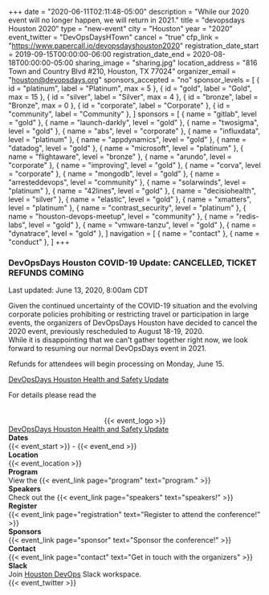 +++
date = "2020-06-11T02:11:48-05:00"
description = "While our 2020 event will no longer happen, we will return in 2021."
title = "devopsdays Houston 2020"
type = "new-event"
city = "Houston"
year = "2020"
event_twitter = "DevOpsDaysHTown"
cancel = "true"
cfp_link = "https://www.papercall.io/devopsdayshouston2020"
registration_date_start = 2019-09-15T00:00:00-06:00
registration_date_end = 2020-08-18T00:00:00-05:00
sharing_image = "sharing.jpg"
location_address = "816 Town and Country Blvd #210, Houston, TX 77024"
organizer_email = "houston@devopsdays.org"
sponsors_accepted = "no"
sponsor_levels = [
    { id = "platinum", label = "Platinum", max = 5 },
    { id = "gold", label = "Gold", max = 15 },
    { id = "silver", label = "Silver", max = 4 },
    { id = "bronze", label = "Bronze", max = 0 },
    { id = "corporate", label = "Corporate" },
    { id = "community", label = "Community" },
]
sponsors = [
    { name = "gitlab", level = "gold" },
    { name = "launch-darkly", level = "gold" },
    { name = "twosigma", level = "gold" },
    { name = "abs", level = "corporate" },
    { name = "influxdata", level = "platinum" },
    { name = "appdynamics", level = "gold" },
    { name = "datadog", level = "gold" },
    { name = "microsoft", level = "platinum" },
    { name = "flightaware", level = "bronze" },
    { name = "arundo", level = "corporate" },
    { name = "improving", level = "gold" },
    { name = "corva", level = "corporate" },
    { name = "mongodb", level = "gold" },
    { name = "arresteddevops", level = "community" },
    { name = "solarwinds", level = "platinum" },
    { name = "42lines", level = "gold" },
    { name = "decisiohealth", level = "silver" },
    { name = "elastic", level = "gold" },
    { name = "xmatters", level = "platinum" },
    { name = "contrast_security", level = "platinum" },
    { name = "houston-devops-meetup", level = "community" },
    { name = "redis-labs", level = "gold" },
    { name = "vmware-tanzu", level = "gold" },
    { name = "dynatrace", level = "gold" },
]
navigation = [
    { name = "contact" },
    { name = "conduct" },
]
+++
<div class="row">
  <div class="col-md-12">
    <div class="alert alert-danger" role="alert">
      <h3>DevOpsDays Houston COVID-19 Update: CANCELLED, TICKET REFUNDS COMING</h3>
      <p>Last updated: June 13, 2020, 8:00am CDT</p>
      <p>
	  Given the continued uncertainty of the COVID-19 situation and the evolving corporate policies prohibiting or restricting travel or participation in large events, the organizers of DevOpsDays Houston have decided to cancel the 2020 event, previously rescheduled to August 18-19, 2020.
	  <br/>
	  While it is disappointing that we can't gather together right now, we look forward to resuming our normal DevOpsDays event in 2021.
	  </p>
	  <p>
	  Refunds for attendees will begin processing on Monday, June 15. 
	  </p>
      <p><a href="/events/2020/houston/dodh-health-and-safety-update.pdf">DevOpsDays Houston Health and Safety Update</a></p>
    </div>
  </div>
</div>

For details please read the 
<div style="height:20px"></div>
<div class="row">
  <div class="col-md-3">
	<div style="text-align:center;">{{< event_logo >}}</div>
	<div class = "row">
	<a href="/events/2020/houston/dodh-health-and-safety-update.pdf" class="btn btn-danger btn-block">DevOpsDays Houston Health and Safety Update</a>
	</div>
	
  </div>
  <div class="col-md-6">
    <div class = "row">
      <div class = "col-md-2"><strong>Dates</strong></div>
      <div class = "col-md-8">{{< event_start >}} - {{< event_end >}}</div>
    </div>
    <div class="row">
      <div class="col-md-2"><strong>Location</strong></div>
      <div class="col-md-8">{{< event_location >}}</div>
    </div>
    <!-- <div class = "row">
      <div class = "col-md-2"><strong>Propose</strong></div>
      <div class = "col-md-8">{{< event_link page="propose" text="Propose a talk!" >}}</div>
    </div>
	-->
	<div class = "row">
		<div class = "col-md-2"><strong>Program</strong></div>
        <div class = "col-md-8">View the {{< event_link page="program" text="program." >}}</div>
	</div>
	<div class = "row">
		<div class = "col-md-2"><strong>Speakers</strong></div>
        <div class = "col-md-8">Check out the {{< event_link page="speakers" text="speakers!" >}}</div>
    </div>
    <div class="row">
      <div class="col-md-2"><strong>Register</strong></div>
      <div class="col-md-8">{{< event_link page="registration" text="Register to attend the conference!" >}}</div>
    </div>
    <div class = "row">
      <div class = "col-md-2"><strong>Sponsors</strong></div>
      <div class = "col-md-8">{{< event_link page="sponsor" text="Sponsor the conference!" >}}</div>
    </div>
    <div class = "row">
      <div class = "col-md-2"><strong>Contact</strong></div>
      <div class = "col-md-8">{{< event_link page="contact" text="Get in touch with the organizers" >}}</div>
    </div>
    <!-- Slack -->
    <div class="row">
      <div class="col-md-2">
        <strong>Slack</strong>
      </div>
      <div class="col-md-8">Join <a href="https://join.slack.com/t/houstondevops/shared_invite/enQtNzIyMzk1MTIyOTYwLTFmMWI0NTg3YzE3M2Q2MDY0NjE5MjNjMTdhZWI5ODFkOWU0YzM1M2QwOGI3OGQ2NGJjNzcxOTU5NmY4OTA4NzI">Houston DevOps</a> Slack workspace.
      </div>
    </div>
    <!-- Twitter -->
    <div class="row">
      <div class="col-md-2"></div>
      <div class="col-md-8">{{< event_twitter >}}</div>
    </div>
    <!-- LinkedIn -->
    <div class="row">
      <div class="col-md-2"></div>
      <div class="col-md-8">
        <script src="https://platform.linkedin.com/in.js" type="text/javascript">
          lang: en_US 
          authorize: true
        </script>
        <script type="IN/FollowCompany" data-id="35523918"></script>
      </div>
    </div>
  </div>
</div>

<!--  -->

<!-- <div class = "row">
  <div class = "col-md-2">
    <strong>Program</strong>
  </div>
  <div class = "col-md-8">
    View the {{< event_link page="program" text="program." >}}
  </div>
</div> -->

<!-- <div class = "row">
  <div class = "col-md-2">
    <strong>Speakers</strong>
  </div>
  <div class = "col-md-8">
    Check out the {{< event_link page="speakers" text="speakers!" >}}
  </div>
</div> -->

<!-- Uncomment if you added your city twitter name -->
<!--
{{< event_twitter >}}
-->
